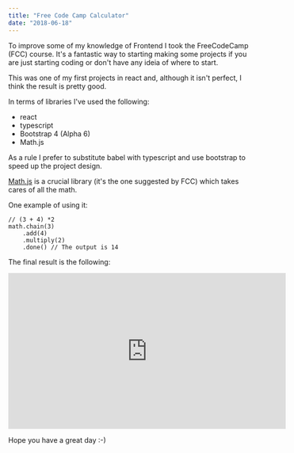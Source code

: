 ```yaml
---
title: "Free Code Camp Calculator"
date: "2018-06-18"
---
```


To improve some of my knowledge of Frontend I took the FreeCodeCamp (FCC) course. It's a fantastic way to starting making some projects if you are just starting coding or don't have any ideia of where to start.

This was one of my first projects in react and, although it isn't perfect, I think the result is pretty good.

In terms of libraries I've used the following:
* react
* typescript
* Bootstrap 4 (Alpha 6)
* Math.js

As a rule I prefer to substitute babel with typescript and use bootstrap to speed up the project design.

[Math.js](http://mathjs.org/) is a crucial library (it's the one suggested by FCC) which takes cares of all the math. 

One example of using it:

```
// (3 + 4) *2
math.chain(3)
    .add(4)
    .multiply(2)
    .done() // The output is 14 
```

The final result is the following:

<iframe width="560" height="315" src="https://codepen.io/Cabeda/embed/BddXxN" frameborder="0" allowfullscreen></iframe>



Hope you have a great day :-)


